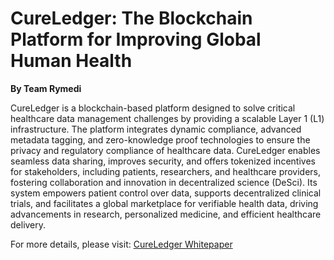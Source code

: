 # CureLedger: The Blockchain Platform for Improving Global Human Health

**By Team Rymedi**

CureLedger is a blockchain-based platform designed to solve critical healthcare data management challenges by providing a scalable Layer 1 (L1) infrastructure. The platform integrates dynamic compliance, advanced metadata tagging, and zero-knowledge proof technologies to ensure the privacy and regulatory compliance of healthcare data. CureLedger enables seamless data sharing, improves security, and offers tokenized incentives for stakeholders, including patients, researchers, and healthcare providers, fostering collaboration and innovation in decentralized science (DeSci). Its system empowers patient control over data, supports decentralized clinical trials, and facilitates a global marketplace for verifiable health data, driving advancements in research, personalized medicine, and efficient healthcare delivery.

For more details, please visit: [CureLedger Whitepaper](https://cureledger.com/whitepaper)
